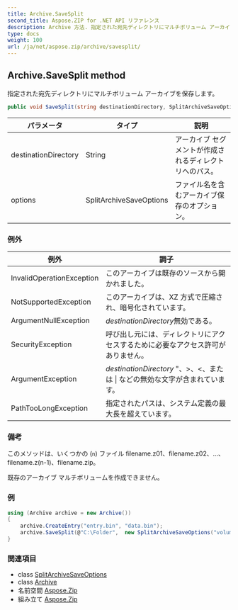 ```yaml
---
title: Archive.SaveSplit
second_title: Aspose.ZIP for .NET API リファレンス
description: Archive 方法. 指定された宛先ディレクトリにマルチボリューム アーカイブを保存します
type: docs
weight: 100
url: /ja/net/aspose.zip/archive/savesplit/
---
```

## Archive.SaveSplit method

指定された宛先ディレクトリにマルチボリューム アーカイブを保存します。

```csharp
public void SaveSplit(string destinationDirectory, SplitArchiveSaveOptions options)
```

| パラメータ | タイプ | 説明 |
| --- | --- | --- |
| destinationDirectory | String | アーカイブ セグメントが作成されるディレクトリへのパス。 |
| options | SplitArchiveSaveOptions | ファイル名を含むアーカイブ保存のオプション。 |

### 例外

| 例外 | 調子 |
| --- | --- |
| InvalidOperationException | このアーカイブは既存のソースから開かれました。 |
| NotSupportedException | このアーカイブは、XZ 方式で圧縮され、暗号化されています。 |
| ArgumentNullException | *destinationDirectory*無効である。 |
| SecurityException | 呼び出し元には、ディレクトリにアクセスするために必要なアクセス許可がありません。 |
| ArgumentException | *destinationDirectory* "、&gt;、&lt;、または &#x7C; などの無効な文字が含まれています。 |
| PathTooLongException | 指定されたパスは、システム定義の最大長を超えています。 |

### 備考

このメソッドは、いくつかの (`n`) ファイル filename.z01、filename.z02、...、filename.z(n-1)、filename.zip。

既存のアーカイブ マルチボリュームを作成できません。

### 例

```csharp
using (Archive archive = new Archive())
{
    archive.CreateEntry("entry.bin", "data.bin");
    archive.SaveSplit(@"C:\Folder",  new SplitArchiveSaveOptions("volume", 65536));
}
```

### 関連項目

* class [SplitArchiveSaveOptions](../../../aspose.zip.saving/splitarchivesaveoptions/)
* class [Archive](../)
* 名前空間 [Aspose.Zip](../../archive/)
* 組み立て [Aspose.Zip](../../../)



